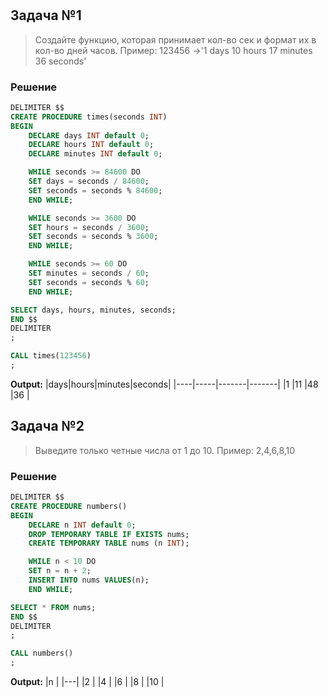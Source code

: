 # 

## Задача №1

> Создайте функцию, которая принимает кол-во сек и формат их в кол-во дней часов.
> Пример: 123456 ->'1 days 10 hours 17 minutes 36 seconds'
> 

### Решение

```SQL
DELIMITER $$
CREATE PROCEDURE times(seconds INT)
BEGIN
    DECLARE days INT default 0;
    DECLARE hours INT default 0;
    DECLARE minutes INT default 0;

    WHILE seconds >= 84600 DO
    SET days = seconds / 84600;
    SET seconds = seconds % 84600;
    END WHILE;

    WHILE seconds >= 3600 DO
    SET hours = seconds / 3600;
    SET seconds = seconds % 3600;
    END WHILE;

    WHILE seconds >= 60 DO
    SET minutes = seconds / 60;
    SET seconds = seconds % 60;
    END WHILE;

SELECT days, hours, minutes, seconds;
END $$
DELIMITER
;

CALL times(123456)
;
``` 

**Output:**
|days|hours|minutes|seconds|
|----|-----|-------|-------|
|1   |11   |48     |36     |



## Задача №2

> Выведите только четные числа от 1 до 10.
> Пример: 2,4,6,8,10
> 

### Решение

```SQL
DELIMITER $$
CREATE PROCEDURE numbers()
BEGIN
    DECLARE n INT default 0;
    DROP TEMPORARY TABLE IF EXISTS nums;
    CREATE TEMPORARY TABLE nums (n INT);

    WHILE n < 10 DO
    SET n = n + 2;
    INSERT INTO nums VALUES(n);
    END WHILE;

SELECT * FROM nums;
END $$
DELIMITER
;

CALL numbers()
;
```

**Output:**
|n  |
|---|
|2  |
|4  |
|6  |
|8  |
|10 |
